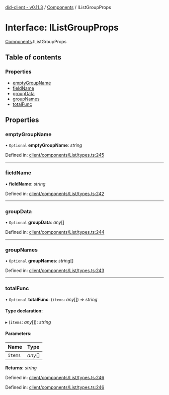[did-client - v0.11.3](../README.md) / [Components](../modules/components.md) / IListGroupProps

# Interface: IListGroupProps

[Components](../modules/components.md).IListGroupProps

## Table of contents

### Properties

- [emptyGroupName](components.ilistgroupprops.md#emptygroupname)
- [fieldName](components.ilistgroupprops.md#fieldname)
- [groupData](components.ilistgroupprops.md#groupdata)
- [groupNames](components.ilistgroupprops.md#groupnames)
- [totalFunc](components.ilistgroupprops.md#totalfunc)

## Properties

### emptyGroupName

• `Optional` **emptyGroupName**: *string*

Defined in: [client/components/List/types.ts:245](https://github.com/Puzzlepart/did/blob/dev/client/components/List/types.ts#L245)

___

### fieldName

• **fieldName**: *string*

Defined in: [client/components/List/types.ts:242](https://github.com/Puzzlepart/did/blob/dev/client/components/List/types.ts#L242)

___

### groupData

• `Optional` **groupData**: *any*[]

Defined in: [client/components/List/types.ts:244](https://github.com/Puzzlepart/did/blob/dev/client/components/List/types.ts#L244)

___

### groupNames

• `Optional` **groupNames**: *string*[]

Defined in: [client/components/List/types.ts:243](https://github.com/Puzzlepart/did/blob/dev/client/components/List/types.ts#L243)

___

### totalFunc

• `Optional` **totalFunc**: (`items`: *any*[]) => *string*

#### Type declaration:

▸ (`items`: *any*[]): *string*

#### Parameters:

Name | Type |
:------ | :------ |
`items` | *any*[] |

**Returns:** *string*

Defined in: [client/components/List/types.ts:246](https://github.com/Puzzlepart/did/blob/dev/client/components/List/types.ts#L246)

Defined in: [client/components/List/types.ts:246](https://github.com/Puzzlepart/did/blob/dev/client/components/List/types.ts#L246)
